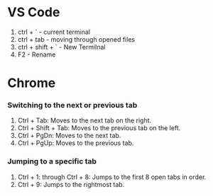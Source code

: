 # VS Code
1. ctrl + ` - current terminal
2. ctrl +  tab - moving through opened files
3. ctrl + shift + ` - New Termilnal
4. F2 - Rename

# Chrome
### Switching to the next or previous tab 
1. Ctrl + Tab: Moves to the next tab on the right.
2. Ctrl + Shift + Tab: Moves to the previous tab on the left.
3. Ctrl + PgDn: Moves to the next tab.
4. Ctrl + PgUp: Moves to the previous tab.
### Jumping to a specific tab 
1. Ctrl + 1: through Ctrl + 8: Jumps to the first 8 open tabs in order.
2. Ctrl + 9: Jumps to the rightmost tab.